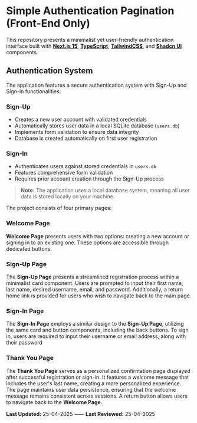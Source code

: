 # Simple Authentication Pagination (Front-End Only)

This repository presents a minimalist yet user-friendly authentication interface built with **[Next.js 15](https://nextjs.org/ "NextJS")**, **[TypeScript](https://www.typescriptlang.org/docs/ "TypeScript")**, **[TailwindCSS](https://tailwindcss.com/ "TailwindCSS")**, and **[Shadcn UI](https://ui.shadcn.com/ "Shadcn UI")** components.

## Authentication System

The application features a secure authentication system with Sign-Up and Sign-In functionalities:

### Sign-Up

- Creates a new user account with validated credentials
- Automatically stores user data in a local SQLite database (`users.db`)
- Implements form validation to ensure data integrity
- Database is created automatically on first user registration

### Sign-In

- Authenticates users against stored credentials in `users.db`
- Features comprehensive form validation
- Requires prior account creation through the Sign-Up process

> **Note:** The application uses a local database system, meaning all user data is stored locally on your machine.

The project consists of four primary pages:

### Welcome Page

**Welcome Page** presents users with two options: creating a new account or signing in to an existing one. These options are accessible through dedicated buttons.

### Sign-Up Page

The **Sign-Up Page** presents a streamlined registration process within a minimalist card component. Users are prompted to input their first name, last name, desired username, email, and password. Additionally, a return home link is provided for users who wish to navigate back to the main page.

### Sign-In Page

The **Sign-In Page** employs a similar design to the **Sign-Up Page**, utilizing the same card and button components, including the back buttons. To sign in, users are required to input their username or email address, along with their password

### Thank You Page

The **Thank You Page** serves as a personalized confirmation page displayed after successful registration or sign-in. It features a welcome message that includes the user's last name, creating a more personalized experience. The page maintains user data persistence, ensuring that the welcome message remains consistent across sessions. A return button allows users to navigate back to the **Welcome Page**.

**Last Updated:** 25-04-2025 ⸺ **Last Reviewed:** 25-04-2025
